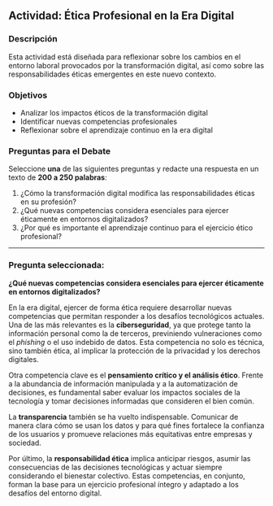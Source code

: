 ## Actividad: Ética Profesional en la Era Digital

### Descripción
Esta actividad está diseñada para reflexionar sobre los cambios en el entorno laboral provocados por la transformación digital, así como sobre las responsabilidades éticas emergentes en este nuevo contexto.

### Objetivos
- Analizar los impactos éticos de la transformación digital  
- Identificar nuevas competencias profesionales  
- Reflexionar sobre el aprendizaje continuo en la era digital  

### Preguntas para el Debate
Seleccione **una** de las siguientes preguntas y redacte una respuesta en un texto de **200 a 250 palabras**:

1. ¿Cómo la transformación digital modifica las responsabilidades éticas en su profesión?  
2. ¿Qué nuevas competencias considera esenciales para ejercer éticamente en entornos digitalizados?  
3. ¿Por qué es importante el aprendizaje continuo para el ejercicio ético profesional?

---

### Pregunta seleccionada:
**¿Qué nuevas competencias considera esenciales para ejercer éticamente en entornos digitalizados?**

En la era digital, ejercer de forma ética requiere desarrollar nuevas competencias que permitan responder a los desafíos tecnológicos actuales. Una de las más relevantes es la **ciberseguridad**, ya que protege tanto la información personal como la de terceros, previniendo vulneraciones como el *phishing* o el uso indebido de datos. Esta competencia no solo es técnica, sino también ética, al implicar la protección de la privacidad y los derechos digitales.

Otra competencia clave es el **pensamiento crítico y el análisis ético**. Frente a la abundancia de información manipulada y a la automatización de decisiones, es fundamental saber evaluar los impactos sociales de la tecnología y tomar decisiones informadas que consideren el bien común.

La **transparencia** también se ha vuelto indispensable. Comunicar de manera clara cómo se usan los datos y para qué fines fortalece la confianza de los usuarios y promueve relaciones más equitativas entre empresas y sociedad.

Por último, la **responsabilidad ética** implica anticipar riesgos, asumir las consecuencias de las decisiones tecnológicas y actuar siempre considerando el bienestar colectivo. Estas competencias, en conjunto, forman la base para un ejercicio profesional íntegro y adaptado a los desafíos del entorno digital.
